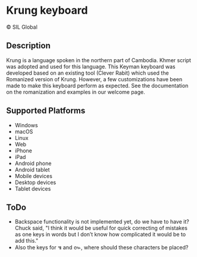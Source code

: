 Krung keyboard
==============

© SIL Global

Description
-----------

Krung is a language spoken in the northern part of Cambodia. Khmer script was adopted and used for this language. This Keyman keyboard was developed based on an existing tool (Clever Rabit) which used the Romanized version of Krung. However, a few customizations have been made to make this keyboard perform as expected. See the documentation on the romanization and examples in our welcome page.

Supported Platforms
-------------------
 * Windows
 * macOS
 * Linux
 * Web
 * iPhone
 * iPad
 * Android phone
 * Android tablet
 * Mobile devices
 * Desktop devices
 * Tablet devices

ToDo
-------------------
* Backspace functionality is not implemented yet, do we have to have it? Chuck said, "I think it would be useful for quick correcting of mistakes as one keys in words but I don’t know how complicated it would be to add this."
* Also the keys for ៕ and ៚, where should these characters be placed?